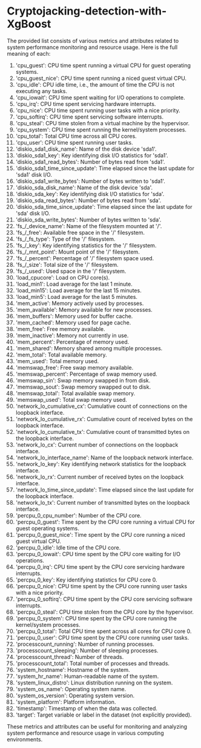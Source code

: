 # Cryptojacking-detection-with-XgBoost


The provided list consists of various metrics and attributes related to system performance monitoring and resource usage. Here is the full meaning of each:

1. 'cpu_guest': CPU time spent running a virtual CPU for guest operating systems.
2. 'cpu_guest_nice': CPU time spent running a niced guest virtual CPU.
3. 'cpu_idle': CPU idle time, i.e., the amount of time the CPU is not executing any tasks.
4. 'cpu_iowait': CPU time spent waiting for I/O operations to complete.
5. 'cpu_irq': CPU time spent servicing hardware interrupts.
6. 'cpu_nice': CPU time spent running user tasks with a nice priority.
7. 'cpu_softirq': CPU time spent servicing software interrupts.
8. 'cpu_steal': CPU time stolen from a virtual machine by the hypervisor.
9. 'cpu_system': CPU time spent running the kernel/system processes.
10. 'cpu_total': Total CPU time across all CPU cores.
11. 'cpu_user': CPU time spent running user tasks.
12. 'diskio_sda1_disk_name': Name of the disk device 'sda1'.
13. 'diskio_sda1_key': Key identifying disk I/O statistics for 'sda1'.
14. 'diskio_sda1_read_bytes': Number of bytes read from 'sda1'.
15. 'diskio_sda1_time_since_update': Time elapsed since the last update for 'sda1' disk I/O.
16. 'diskio_sda1_write_bytes': Number of bytes written to 'sda1'.
17. 'diskio_sda_disk_name': Name of the disk device 'sda'.
18. 'diskio_sda_key': Key identifying disk I/O statistics for 'sda'.
19. 'diskio_sda_read_bytes': Number of bytes read from 'sda'.
20. 'diskio_sda_time_since_update': Time elapsed since the last update for 'sda' disk I/O.
21. 'diskio_sda_write_bytes': Number of bytes written to 'sda'.
22. 'fs_/_device_name': Name of the filesystem mounted at '/'.
23. 'fs_/_free': Available free space in the '/' filesystem.
24. 'fs_/_fs_type': Type of the '/' filesystem.
25. 'fs_/_key': Key identifying statistics for the '/' filesystem.
26. 'fs_/_mnt_point': Mount point of the '/' filesystem.
27. 'fs_/_percent': Percentage of '/' filesystem space used.
28. 'fs_/_size': Total size of the '/' filesystem.
29. 'fs_/_used': Used space in the '/' filesystem.
30. 'load_cpucore': Load on CPU core(s).
31. 'load_min1': Load average for the last 1 minute.
32. 'load_min15': Load average for the last 15 minutes.
33. 'load_min5': Load average for the last 5 minutes.
34. 'mem_active': Memory actively used by processes.
35. 'mem_available': Memory available for new processes.
36. 'mem_buffers': Memory used for buffer cache.
37. 'mem_cached': Memory used for page cache.
38. 'mem_free': Free memory available.
39. 'mem_inactive': Memory not currently in use.
40. 'mem_percent': Percentage of memory used.
41. 'mem_shared': Memory shared among multiple processes.
42. 'mem_total': Total available memory.
43. 'mem_used': Total memory used.
44. 'memswap_free': Free swap memory available.
45. 'memswap_percent': Percentage of swap memory used.
46. 'memswap_sin': Swap memory swapped in from disk.
47. 'memswap_sout': Swap memory swapped out to disk.
48. 'memswap_total': Total available swap memory.
49. 'memswap_used': Total swap memory used.
50. 'network_lo_cumulative_cx': Cumulative count of connections on the loopback interface.
51. 'network_lo_cumulative_rx': Cumulative count of received bytes on the loopback interface.
52. 'network_lo_cumulative_tx': Cumulative count of transmitted bytes on the loopback interface.
53. 'network_lo_cx': Current number of connections on the loopback interface.
54. 'network_lo_interface_name': Name of the loopback network interface.
55. 'network_lo_key': Key identifying network statistics for the loopback interface.
56. 'network_lo_rx': Current number of received bytes on the loopback interface.
57. 'network_lo_time_since_update': Time elapsed since the last update for the loopback interface.
58. 'network_lo_tx': Current number of transmitted bytes on the loopback interface.
59. 'percpu_0_cpu_number': Number of the CPU core.
60. 'percpu_0_guest': Time spent by the CPU core running a virtual CPU for guest operating systems.
61. 'percpu_0_guest_nice': Time spent by the CPU core running a niced guest virtual CPU.
62. 'percpu_0_idle': Idle time of the CPU core.
63. 'percpu_0_iowait': CPU time spent by the CPU core waiting for I/O operations.
64. 'percpu_0_irq': CPU time spent by the CPU core servicing hardware interrupts.
65. 'percpu_0_key': Key identifying statistics for CPU core 0.
66. 'percpu_0_nice': CPU time spent by the CPU core running user tasks with a nice priority.
67. 'percpu_0_softirq': CPU time spent by the CPU core servicing software interrupts.
68. 'percpu_0_steal': CPU time stolen from the CPU core by the hypervisor.
69. 'percpu_0_system': CPU time spent by the CPU core running the kernel/system processes.
70. 'percpu_0_total': Total CPU time spent across all cores for CPU core 0.
71. 'percpu_0_user': CPU time spent by the CPU core running user tasks.
72. 'processcount_running': Number of running processes.
73. 'processcount_sleeping': Number of sleeping processes.
74. 'processcount_thread': Number of threads.
75. 'processcount_total': Total number of processes and threads.
76. 'system_hostname': Hostname of the system.
77. 'system_hr_name': Human-readable name of the system.
78. 'system_linux_distro': Linux distribution running on the system.
79. 'system_os_name': Operating system name.
80. 'system_os_version': Operating system version.
81. 'system_platform': Platform information.
82. 'timestamp': Timestamp of when the data was collected.
83. 'target': Target variable or label in the dataset (not explicitly provided).

These metrics and attributes can be useful for monitoring and analyzing system performance and resource usage in various computing environments.
